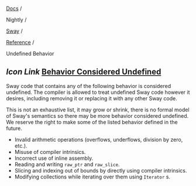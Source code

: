 [Docs](https://docs.fuel.network/) /

Nightly  /

[Sway](https://docs.fuel.network/docs/nightly/sway/) /

[Reference](https://docs.fuel.network/docs/nightly/sway/reference/) /

Undefined Behavior

## _Icon Link_ [Behavior Considered Undefined](https://docs.fuel.network/docs/nightly/sway/reference/undefined_behavior/\#behavior-considered-undefined)

Sway code that contains any of the following behavior is considered undefined.
The compiler is allowed to treat undefined Sway code however it desires,
including removing it or replacing it with any other Sway code.

This is not an exhaustive list, it may grow or shrink, there is no formal model
of Sway's semantics so there may be more behavior considered undefined. We
reserve the right to make some of the listed behavior defined in the future.

- Invalid arithmetic operations (overflows, underflows, division by zero, etc.).
- Misuse of compiler intrinsics.
- Incorrect use of inline assembly.
- Reading and writing `raw_ptr` and `raw_slice`.
- Slicing and indexing out of bounds by directly using compiler intrinsics.
- Modifying collections while iterating over them using `Iterator` s.